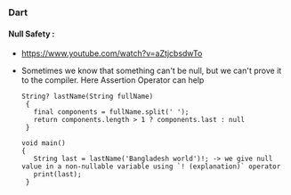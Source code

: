 ### Dart

#### Null Safety :
- https://www.youtube.com/watch?v=aZtjcbsdwTo
- Sometimes we know that something can't be null, but we can't prove it to the compiler. Here Assertion Operator can help  
 
      String? lastName(String fullName)
       {
         final components = fullName.split(' ');
         return components.length > 1 ? components.last : null
       }

      void main() 
      {
         String last = lastName('Bangladesh world')!; -> we give null value in a non-nullable variable using `! (explanation)` operator  
         print(last);
       }
           
